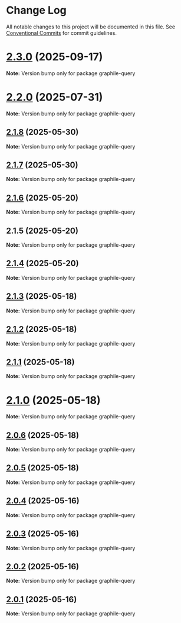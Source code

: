 # Change Log

All notable changes to this project will be documented in this file.
See [Conventional Commits](https://conventionalcommits.org) for commit guidelines.

# [2.3.0](https://github.com/launchql/launchql/compare/graphile-query@2.2.0...graphile-query@2.3.0) (2025-09-17)

**Note:** Version bump only for package graphile-query





# [2.2.0](https://github.com/launchql/launchql/compare/graphile-query@2.1.8...graphile-query@2.2.0) (2025-07-31)

**Note:** Version bump only for package graphile-query





## [2.1.8](https://github.com/launchql/launchql/compare/graphile-query@2.1.7...graphile-query@2.1.8) (2025-05-30)

**Note:** Version bump only for package graphile-query





## [2.1.7](https://github.com/launchql/launchql/compare/graphile-query@2.1.6...graphile-query@2.1.7) (2025-05-30)

**Note:** Version bump only for package graphile-query





## [2.1.6](https://github.com/launchql/launchql/compare/graphile-query@2.1.5...graphile-query@2.1.6) (2025-05-20)

**Note:** Version bump only for package graphile-query





## 2.1.5 (2025-05-20)

**Note:** Version bump only for package graphile-query





## [2.1.4](https://github.com/launchql/launchql/compare/graphile-query@2.1.3...graphile-query@2.1.4) (2025-05-20)

**Note:** Version bump only for package graphile-query





## [2.1.3](https://github.com/launchql/launchql/compare/graphile-query@2.1.2...graphile-query@2.1.3) (2025-05-18)

**Note:** Version bump only for package graphile-query





## [2.1.2](https://github.com/launchql/launchql/compare/graphile-query@2.1.1...graphile-query@2.1.2) (2025-05-18)

**Note:** Version bump only for package graphile-query





## [2.1.1](https://github.com/launchql/launchql/compare/graphile-query@2.1.0...graphile-query@2.1.1) (2025-05-18)

**Note:** Version bump only for package graphile-query





# [2.1.0](https://github.com/launchql/launchql/compare/graphile-query@2.0.6...graphile-query@2.1.0) (2025-05-18)

**Note:** Version bump only for package graphile-query





## [2.0.6](https://github.com/launchql/launchql/compare/graphile-query@2.0.5...graphile-query@2.0.6) (2025-05-18)

**Note:** Version bump only for package graphile-query





## [2.0.5](https://github.com/launchql/launchql/compare/graphile-query@2.0.4...graphile-query@2.0.5) (2025-05-18)

**Note:** Version bump only for package graphile-query





## [2.0.4](https://github.com/launchql/launchql/compare/graphile-query@2.0.3...graphile-query@2.0.4) (2025-05-16)

**Note:** Version bump only for package graphile-query





## [2.0.3](https://github.com/launchql/launchql/compare/graphile-query@2.0.2...graphile-query@2.0.3) (2025-05-16)

**Note:** Version bump only for package graphile-query





## [2.0.2](https://github.com/launchql/launchql/compare/graphile-query@2.0.1...graphile-query@2.0.2) (2025-05-16)

**Note:** Version bump only for package graphile-query





## [2.0.1](https://github.com/launchql/launchql/compare/graphile-query@1.1.0...graphile-query@2.0.1) (2025-05-16)

**Note:** Version bump only for package graphile-query
